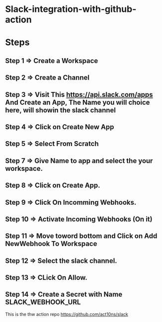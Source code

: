 # Slack-integration-with-github-action
# Steps
## Step 1 => Create a Workspace
## Step 2 => Create a Channel
## Step 3 => Visit This https://api.slack.com/apps  And Create an App, The Name you will choice here, will showin the slack channel
## Step 4 => Click on Create New App
## Step 5 => Select From Scratch
## Step 7 => Give Name to app and select the your workspace.
## Step 8 => Click on Create App.
## Step 9 => Click On Incomming Webhooks.
## Step 10 => Activate Incoming Webhooks (On it)
## Step 11 => Move toword bottom and Click on Add NewWebhook To Workspace
## Step 12 => Select the slack channel.
## Step 13 => CLick On Allow.
## Step 14 => Create a Secret with Name SLACK_WEBHOOK_URL



This is the thw action repo https://github.com/act10ns/slack
